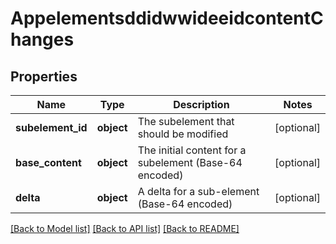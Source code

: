 # AppelementsddidwwideeidcontentChanges

## Properties
Name | Type | Description | Notes
------------ | ------------- | ------------- | -------------
**subelement_id** | **object** | The subelement that should be modified | [optional] 
**base_content** | **object** | The initial content for a subelement (Base-64 encoded) | [optional] 
**delta** | **object** | A delta for a sub-element (Base-64 encoded) | [optional] 

[[Back to Model list]](../README.md#documentation-for-models) [[Back to API list]](../README.md#documentation-for-api-endpoints) [[Back to README]](../README.md)



